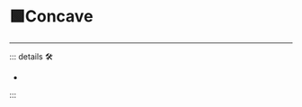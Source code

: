 # 🟩<ekos>Concave</ekos>

---

<!-- =================================================== -->
<!-- =================================================== -->
<!-- =================================================== -->
<!-- =================================================== -->
<!-- =================================================== -->
::: details 🛠

-

:::

